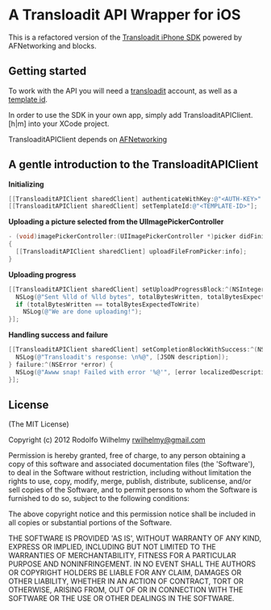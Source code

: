 # A Transloadit API Wrapper for iOS

This is a refactored version of the [Transloadit iPhone
SDK](https://github.com/transloadit/iphone-sdk) powered by
AFNetworking and blocks.

## Getting started

To work with the API you will need a [transloadit](http://transloadit.com/) account, as well
as a [template id](http://transloadit.com/docs/templates).

In order to use the SDK in your own app, simply add
TransloaditAPIClient.[h|m] into your XCode project.

TransloaditAPIClient depends on
[AFNetworking](https://github.com/AFNetworking/AFNetworking/)

## A gentle introduction to the TransloaditAPIClient

**Initializing**

```objective-c
[[TransloaditAPIClient sharedClient] authenticateWithKey:@"<AUTH-KEY>" andSecret:@"<AUTH-SECRET>"];
[[TransloaditAPIClient sharedClient] setTemplateId:@"<TEMPLATE-ID>"];
```

**Uploading a picture selected from the UIImagePickerController**

```objective-c
- (void)imagePickerController:(UIImagePickerController *)picker didFinishPickingMediaWithInfo:(NSDictionary *)info
{
  [[TransloaditAPIClient sharedClient] uploadFileFromPicker:info];
}
```

**Uploading progress**

```objective-c
[[TransloaditAPIClient sharedClient] setUploadProgressBlock:^(NSInteger bytesWritten, long long totalBytesWritten, long long totalBytesExpectedToWrite) {
  NSLog(@"Sent %lld of %lld bytes", totalBytesWritten, totalBytesExpectedToWrite);
  if (totalBytesWritten == totalBytesExpectedToWrite)
    NSLog(@"We are done uploading!");
}];
```

**Handling success and failure**

```objective-c
[[TransloaditAPIClient sharedClient] setCompletionBlockWithSuccess:^(NSDictionary *JSON) {
  NSLog(@"Transloadit's response: \n%@", [JSON description]);
} failure:^(NSError *error) {
  NSLog(@"Awww snap! Failed with error '%@'", [error localizedDescription]);
}];
```

## License

(The MIT License)

Copyright (c) 2012 Rodolfo Wilhelmy <rwilhelmy@gmail.com>

Permission is hereby granted, free of charge, to any person obtaining a copy of this software and associated documentation files (the 'Software'), to deal in the Software without restriction, including without limitation the rights to use, copy, modify, merge, publish, distribute, sublicense, and/or sell copies of the Software, and to permit persons to whom the Software is furnished to do so, subject to the following conditions:

The above copyright notice and this permission notice shall be included in all copies or substantial portions of the Software.

THE SOFTWARE IS PROVIDED 'AS IS', WITHOUT WARRANTY OF ANY KIND, EXPRESS OR IMPLIED, INCLUDING BUT NOT LIMITED TO THE WARRANTIES OF MERCHANTABILITY, FITNESS FOR A PARTICULAR PURPOSE AND NONINFRINGEMENT. IN NO EVENT SHALL THE AUTHORS OR COPYRIGHT HOLDERS BE LIABLE FOR ANY CLAIM, DAMAGES OR OTHER LIABILITY, WHETHER IN AN ACTION OF CONTRACT, TORT OR OTHERWISE, ARISING FROM, OUT OF OR IN CONNECTION WITH THE SOFTWARE OR THE USE OR OTHER DEALINGS IN THE SOFTWARE.
